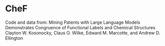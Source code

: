 # CheF

Code and data from:
Mining Patents with Large Language Models Demonstrates Congruence of Functional Labels and Chemical Structures
Clayton W. Kosonocky, Claus O. Wilke, Edward M. Marcotte, and Andrew D. Ellington
